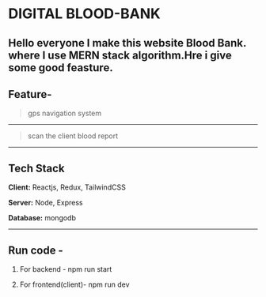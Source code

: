 # DIGITAL BLOOD-BANK
Hello everyone I make this website Blood Bank. where I use MERN stack algorithm.Hre i give some good feasture.
---
## Feature-
>gps navigation system
---
>scan the client blood report

---
## Tech Stack

**Client:** Reactjs, Redux, TailwindCSS

**Server:** Node, Express

**Database:** mongodb

---

## Run code -

1. For backend - npm run start

2. For frontend(client)- npm run dev